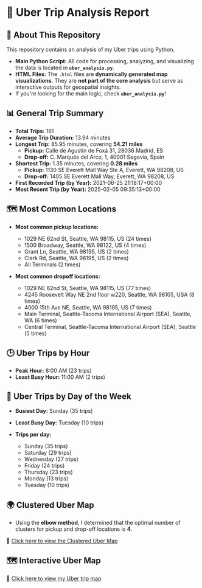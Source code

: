 # 🚖 Uber Trip Analysis Report

## 📝 About This Repository

This repository contains an analysis of my Uber trips using Python.  

- **Main Python Script:** All code for processing, analyzing, and visualizing the data is located in **`uber_analysis.py`**.
- **HTML Files:** The `.html` files are **dynamically generated map visualizations**. They are **not part of the core analysis** but serve as interactive outputs for geospatial insights.
- If you're looking for the main logic, check **`uber_analysis.py`**!

## 📊 General Trip Summary

- **Total Trips:** 161
- **Average Trip Duration:** 13.94 minutes
- **Longest Trip:** 85.95 minutes, covering **54.21 miles**
  - **Pickup:** Calle de Agustín de Foxá 31, 28036 Madrid, ES
  - **Drop-off:** C. Marqués del Arco, 1, 40001 Segovia, Spain
- **Shortest Trip:** 1.35 minutes, covering **0.28 miles**
  - **Pickup:** 1130 SE Everett Mall Way Ste A, Everett, WA 98208, US
  - **Drop-off:** 1405 SE Everett Mall Way, Everett, WA 98208, US
- **First Recorded Trip (by Year):** 2021-06-25 21:18:17+00:00
- **Most Recent Trip (by Year):** 2025-02-05 09:35:13+00:00

## 🗺️ Most Common Locations

- **Most common pickup locations:**
  - 1029 NE 62nd St, Seattle, WA 98115, US (24 times)
  - 1500 Broadway, Seattle, WA 98122, US (4 times)
  - Grant Ln, Seattle, WA 98195, US (2 times)
  - Clark Rd, Seattle, WA 98195, US (2 times)
  - All Terminals (2 times)

- **Most common dropoff locations:**
  - 1029 NE 62nd St, Seattle, WA 98115, US (77 times)
  - 4245 Roosevelt Way NE 2nd floor w220, Seattle, WA 98105, USA (8 times)
  - 4000 15th Ave NE, Seattle, WA 98195, US (7 times)
  - Main Terminal, Seattle-Tacoma International Airport (SEA), Seattle, WA (6 times)
  - Central Terminal, Seattle-Tacoma International Airport (SEA), Seattle (5 times)
## 🕒 Uber Trips by Hour

- **Peak Hour:** 8:00 AM (23 trips)
- **Least Busy Hour:** 11:00 AM (2 trips)

## 📅 Uber Trips by Day of the Week

- **Busiest Day:** Sunday (35 trips)
- **Least Busy Day:** Tuesday (10 trips)

- **Trips per day:**
  - Sunday (35 trips)
  - Saturday (29 trips)
  - Wednesday (27 trips)
  - Friday (24 trips)
  - Thursday (23 trips)
  - Monday (13 trips)
  - Tuesday (10 trips)

## 🌍 Clustered Uber Map

- Using the **elbow method**, I determined that the optimal number of clusters for pickup and drop-off locations is **4**.

🔗 [Click here to view the Clustered Uber Map](https://paulgarces.github.io/MyUberData/uber_clusters_map.html)

## 🗺️ Interactive Uber Map

🔗 [Click here to view my Uber trip map](https://paulgarces.github.io/MyUberData/myubermap.html)

